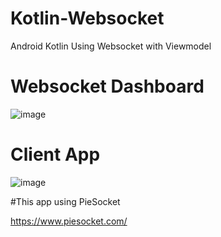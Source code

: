 # Kotlin-Websocket
Android Kotlin Using Websocket with Viewmodel

# Websocket Dashboard
![image](https://user-images.githubusercontent.com/60953676/225599228-996bcbdd-a09c-481f-bc94-0657502d9e90.png)


# Client App
![image](https://user-images.githubusercontent.com/60953676/225599421-160de611-80b6-4dec-8494-843d0f227ba8.png)


#This app using PieSocket

https://www.piesocket.com/
